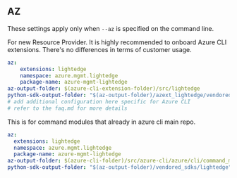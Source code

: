 ## AZ

These settings apply only when `--az` is specified on the command line.

For new Resource Provider. It is highly recommended to onboard Azure CLI extensions. There's no differences in terms of customer usage. 

``` yaml $(az) && $(target-mode) != 'core'
az:
    extensions: lightedge
    namespace: azure.mgmt.lightedge
    package-name: azure-mgmt-lightedge
az-output-folder: $(azure-cli-extension-folder)/src/lightedge
python-sdk-output-folder: "$(az-output-folder)/azext_lightedge/vendored_sdks/lightedge"
# add additional configuration here specific for Azure CLI
# refer to the faq.md for more details
```



This is for command modules that already in azure cli main repo. 
``` yaml $(az) && $(target-mode) == 'core'
az:
  extensions: lightedge
  namespace: azure.mgmt.lightedge
  package-name: azure-mgmt-lightedge
az-output-folder: $(azure-cli-folder)/src/azure-cli/azure/cli/command_modules/lightedge
python-sdk-output-folder: "$(az-output-folder)/vendored_sdks/lightedge"
``` 